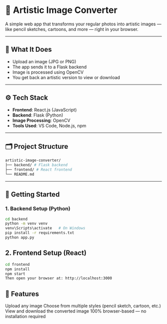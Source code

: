 # 🎨 Artistic Image Converter

A simple web app that transforms your regular photos into artistic images — like pencil sketches, cartoons, and more — right in your browser.

---

## 📸 What It Does

- Upload an image (JPG or PNG)  
- The app sends it to a Flask backend  
- Image is processed using OpenCV  
- You get back an artistic version to view or download  

---

## ⚙️ Tech Stack

- **Frontend**: React.js (JavaScript)  
- **Backend**: Flask (Python)  
- **Image Processing**: OpenCV  
- **Tools Used**: VS Code, Node.js, npm  

---

## 🗂️ Project Structure
```bash
artistic-image-converter/
├── backend/ # Flask backend
├── frontend/ # React frontend
└── README.md
```

---

## 🚀 Getting Started

### 1. Backend Setup (Python)

```bash
cd backend
python -m venv venv
venv\Scripts\activate   # On Windows
pip install -r requirements.txt
python app.py
```

## 2. Frontend Setup (React)
```bash
cd frontend
npm install
npm start
Then open your browser at: http://localhost:3000
```

## 🧪 Features

Upload any image
Choose from multiple styles (pencil sketch, cartoon, etc.)
View and download the converted image
100% browser-based — no installation required
```
